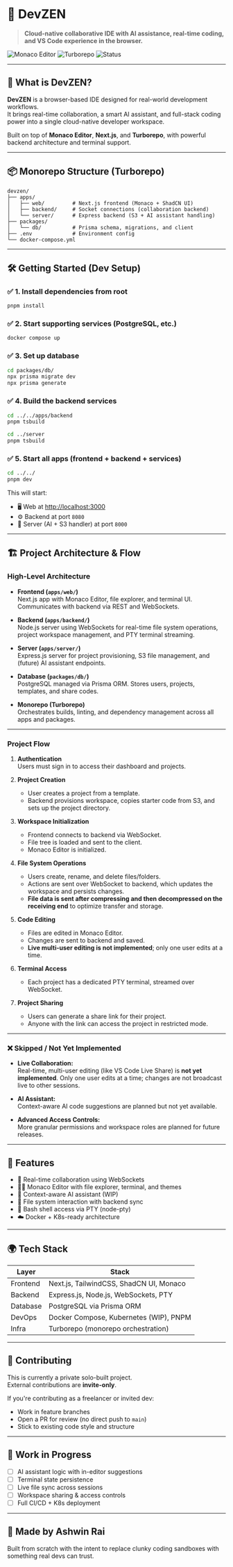 # 🚀 DevZEN

> **Cloud-native collaborative IDE with AI assistance, real-time coding, and VS Code experience in the browser.**

![Monaco Editor](https://img.shields.io/badge/Editor-Monaco-blue)
![Turborepo](https://img.shields.io/badge/Monorepo-Turborepo-green)
![Status](https://img.shields.io/badge/Status-Actively%20Building-yellow)

---

## 🧠 What is DevZEN?

**DevZEN** is a browser-based IDE designed for real-world development workflows.  
It brings real-time collaboration, a smart AI assistant, and full-stack coding power into a single cloud-native developer workspace.

Built on top of **Monaco Editor**, **Next.js**, and **Turborepo**, with powerful backend architecture and terminal support.

---

## 📦 Monorepo Structure (Turborepo)

```
devzen/
├── apps/
│   ├── web/         # Next.js frontend (Monaco + ShadCN UI)
│   ├── backend/     # Socket connections (collaboration backend)
│   └── server/      # Express backend (S3 + AI assistant handling)
├── packages/
│   └── db/          # Prisma schema, migrations, and client
├── .env             # Environment config
└── docker-compose.yml
```

---

## 🛠️ Getting Started (Dev Setup)

### ✅ 1. Install dependencies from root
```bash
pnpm install
```

### ✅ 2. Start supporting services (PostgreSQL, etc.)
```bash
docker compose up
```

### ✅ 3. Set up database
```bash
cd packages/db/
npx prisma migrate dev
npx prisma generate
```

### ✅ 4. Build the backend services
```bash
cd ../../apps/backend
pnpm tsbuild

cd ../server
pnpm tsbuild
```

### ✅ 5. Start all apps (frontend + backend + services)
```bash
cd ../../
pnpm dev
```

This will start:

- 🖥️ Web at [http://localhost:3000](http://localhost:3000)
- ⚙️ Backend at port `8080`
- 🧠 Server (AI + S3 handler) at port `8000`

---

## 🏗️ Project Architecture & Flow

### High-Level Architecture

- **Frontend (`apps/web/`)**  
  Next.js app with Monaco Editor, file explorer, and terminal UI. Communicates with backend via REST and WebSockets.

- **Backend (`apps/backend/`)**  
  Node.js server using WebSockets for real-time file system operations, project workspace management, and PTY terminal streaming.

- **Server (`apps/server/`)**  
  Express.js server for project provisioning, S3 file management, and (future) AI assistant endpoints.

- **Database (`packages/db/`)**  
  PostgreSQL managed via Prisma ORM. Stores users, projects, templates, and share codes.

- **Monorepo (Turborepo)**  
  Orchestrates builds, linting, and dependency management across all apps and packages.

---

### Project Flow

1. **Authentication**  
   Users must sign in to access their dashboard and projects.

2. **Project Creation**  
   - User creates a project from a template.
   - Backend provisions workspace, copies starter code from S3, and sets up the project directory.

3. **Workspace Initialization**  
   - Frontend connects to backend via WebSocket.
   - File tree is loaded and sent to the client.
   - Monaco Editor is initialized.

4. **File System Operations**  
   - Users create, rename, and delete files/folders.
   - Actions are sent over WebSocket to backend, which updates the workspace and persists changes.
   - **File data is sent after compressing and then decompressed on the receiving end** to optimize transfer and storage.

5. **Code Editing**  
   - Files are edited in Monaco Editor.
   - Changes are sent to backend and saved.
   - **Live multi-user editing is not implemented**; only one user edits at a time.

6. **Terminal Access**  
   - Each project has a dedicated PTY terminal, streamed over WebSocket.

7. **Project Sharing**  
   - Users can generate a share link for their project.
   - Anyone with the link can access the project in restricted mode.

---

### ❌ Skipped / Not Yet Implemented

- **Live Collaboration:**  
  Real-time, multi-user editing (like VS Code Live Share) is **not yet implemented**. Only one user edits at a time; changes are not broadcast live to other sessions.

- **AI Assistant:**  
  Context-aware AI code suggestions are planned but not yet available.

- **Advanced Access Controls:**  
  More granular permissions and workspace roles are planned for future releases.

---

## 🧩 Features

- 🔁 Real-time collaboration using WebSockets
- 👨‍💻 Monaco Editor with file explorer, terminal, and themes
- 🧠 Context-aware AI assistant (WIP)
- 📁 File system interaction with backend sync
- 🐚 Bash shell access via PTY (node-pty)
- ☁️ Docker + K8s-ready architecture

---

## 🌍 Tech Stack

| Layer      | Stack                                       |
|------------|---------------------------------------------|
| Frontend   | Next.js, TailwindCSS, ShadCN UI, Monaco     |
| Backend    | Express.js, Node.js, WebSockets, PTY        |
| Database   | PostgreSQL via Prisma ORM                   |
| DevOps     | Docker Compose, Kubernetes (WIP), PNPM      |
| Infra      | Turborepo (monorepo orchestration)          |

---

## 🤝 Contributing

This is currently a private solo-built project.  
External contributions are **invite-only**.

If you're contributing as a freelancer or invited dev:

- Work in feature branches
- Open a PR for review (no direct push to `main`)
- Stick to existing code style and structure

---

## 🚧 Work in Progress

- [ ] AI assistant logic with in-editor suggestions
- [ ] Terminal state persistence
- [ ] Live file sync across sessions
- [ ] Workspace sharing & access controls
- [ ] Full CI/CD + K8s deployment

---

## 🙌 Made by Ashwin Rai

Built from scratch with the intent to replace clunky coding sandboxes with something real devs can trust.
